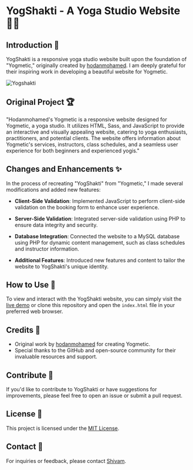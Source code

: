 # YogShakti - A Yoga Studio Website 🧘‍♂️

## Introduction 🌟

YogShakti is a responsive yoga studio website built upon the foundation of "Yogmetic," originally created by [hodanmohamed](https://github.com/hodanmohamed). I am deeply grateful for their inspiring work in developing a beautiful website for Yogmetic.

![Yogshakti](https://github.com/Shivam171/YogShakti/assets/66107248/ccde5f14-75ea-4ff2-9dd1-be58197fb4b2)


## Original Project 🏆
"Hodanmohamed's Yogmetic is a responsive website designed for Yogmetic, a yoga studio. It utilizes HTML, Sass, and JavaScript to provide an interactive and visually appealing website, catering to yoga enthusiasts, practitioners, and potential clients. The website offers information about Yogmetic's services, instructors, class schedules, and a seamless user experience for both beginners and experienced yogis."

## Changes and Enhancements ✨

In the process of recreating "YogShakti" from "Yogmetic," I made several modifications and added new features:

- **Client-Side Validation**: Implemented JavaScript to perform client-side validation on the booking form to enhance user experience.

- **Server-Side Validation**: Integrated server-side validation using PHP to ensure data integrity and security.

- **Database Integration**: Connected the website to a MySQL database using PHP for dynamic content management, such as class schedules and instructor information.

- **Additional Features**: Introduced new features and content to tailor the website to YogShakti's unique identity.

## How to Use 🚀

To view and interact with the YogShakti website, you can simply visit the [live demo](https://shivam171.github.io/yogshakti/) or clone this repository and open the `index.html` file in your preferred web browser.

## Credits 🙏

- Original work by [hodanmohamed](https://github.com/hodanmohamed) for creating Yogmetic.
- Special thanks to the GitHub and open-source community for their invaluable resources and support.

## Contribute 🤝

If you'd like to contribute to YogShakti or have suggestions for improvements, please feel free to open an issue or submit a pull request.

## License 📜

This project is licensed under the [MIT License](LICENSE).

## Contact 📧

For inquiries or feedback, please contact [Shivam](mailto:shiv.op@gmail.com).
